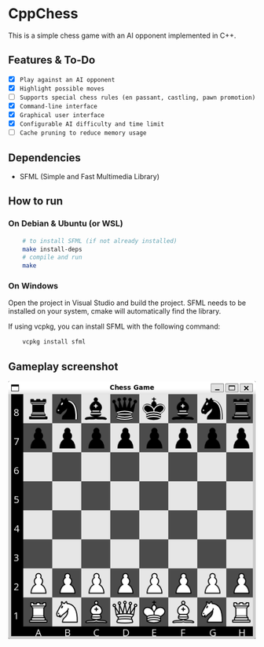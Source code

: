 # CppChess

This is a simple chess game with an AI opponent implemented in C++.

## Features & To-Do
- [X] `Play against an AI opponent`
- [X] `Highlight possible moves`
- [ ] `Supports special chess rules (en passant, castling, pawn promotion)`
- [X] `Command-line interface`
- [X] `Graphical user interface`
- [X] `Configurable AI difficulty and time limit`
- [ ] `Cache pruning to reduce memory usage`

## Dependencies 
- SFML (Simple and Fast Multimedia Library)

## How to run
### On Debian & Ubuntu (or WSL)
```bash
    # to install SFML (if not already installed)
    make install-deps 
    # compile and run
    make
```	
### On Windows
Open the project in Visual Studio and build the project.
SFML needs to be installed on your system, cmake will automatically find the library.

If using vcpkg, you can install SFML with the following command:
```cmd
    vcpkg install sfml
```

## Gameplay screenshot
![Chess Game](resources/images/game.png)

